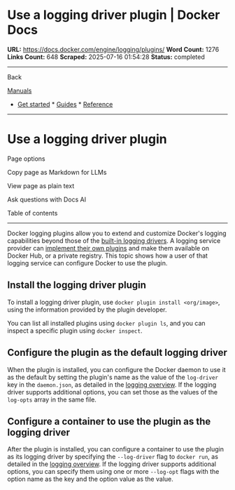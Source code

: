 # Use a logging driver plugin | Docker Docs

**URL:** https://docs.docker.com/engine/logging/plugins/
**Word Count:** 1276
**Links Count:** 648
**Scraped:** 2025-07-16 01:54:28
**Status:** completed

---

Back

[Manuals](https://docs.docker.com/manuals/)

  * [Get started](https://docs.docker.com/get-started/)   * [Guides](https://docs.docker.com/guides/)   * [Reference](https://docs.docker.com/reference/)

* * *

# Use a logging driver plugin

Page options

Copy page as Markdown for LLMs

View page as plain text

Ask questions with Docs AI

Table of contents

* * *

Docker logging plugins allow you to extend and customize Docker's logging capabilities beyond those of the [built-in logging drivers](https://docs.docker.com/engine/logging/configure/). A logging service provider can [implement their own plugins](https://docs.docker.com/engine/extend/plugins_logging/) and make them available on Docker Hub, or a private registry. This topic shows how a user of that logging service can configure Docker to use the plugin.

## Install the logging driver plugin

To install a logging driver plugin, use `docker plugin install <org/image>`, using the information provided by the plugin developer.

You can list all installed plugins using `docker plugin ls`, and you can inspect a specific plugin using `docker inspect`.

## Configure the plugin as the default logging driver

When the plugin is installed, you can configure the Docker daemon to use it as the default by setting the plugin's name as the value of the `log-driver` key in the `daemon.json`, as detailed in the [logging overview](https://docs.docker.com/engine/logging/configure/#configure-the-default-logging-driver). If the logging driver supports additional options, you can set those as the values of the `log-opts` array in the same file.

## Configure a container to use the plugin as the logging driver

After the plugin is installed, you can configure a container to use the plugin as its logging driver by specifying the `--log-driver` flag to `docker run`, as detailed in the [logging overview](https://docs.docker.com/engine/logging/configure/#configure-the-logging-driver-for-a-container). If the logging driver supports additional options, you can specify them using one or more `--log-opt` flags with the option name as the key and the option value as the value.